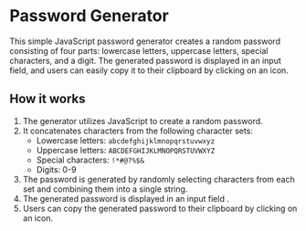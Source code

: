 # Password Generator

This simple JavaScript password generator creates a random password consisting of four parts: lowercase letters, uppercase letters, special characters, and a digit. The generated password is displayed in an input field, and users can easily copy it to their clipboard by clicking on an icon.

## How it works

1. The generator utilizes JavaScript to create a random password.
2. It concatenates characters from the following character sets:
   - Lowercase letters: `abcdefghijklmnopqrstuvwxyz`
   - Uppercase letters: `ABCDEFGHIJKLMNOPQRSTUVWXYZ`
   - Special characters: `!*#@?%$&`
   - Digits: 0-9
3. The password is generated by randomly selecting characters from each set and combining them into a single string.
4. The generated password is displayed in an input field .
5. Users can copy the generated password to their clipboard by clicking on an icon.





